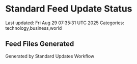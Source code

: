 # Standard Feed Update Status
Last updated: Fri Aug 29 07:35:31 UTC 2025
Categories: technology,business,world

## Feed Files Generated

Generated by Standard Updates Workflow
